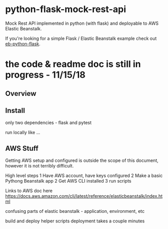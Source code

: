 # python-flask-mock-rest-api
Mock Rest API implemented in python (with flask) and deployable to AWS Elastic Beanstalk.

If you're looking for a simple Flask / Elastic Beanstalk example check out [eb-python-flask](https://github.com/aws-samples/eb-python-flask).

# the code & readme doc is still in progress - 11/15/18

## Overview

## Install

only two dependencies - flask and pytest

run locally like ...

## AWS Stuff

Getting AWS setup and configured is outside the scope of this document, however it is not terribly difficult.

High level steps
1 Have AWS account, have keys configured
2 Make a basic Pythong Beanstalk app
2 Get AWS CLI installed
3 run scripts

Links to AWS doc here
https://docs.aws.amazon.com/cli/latest/reference/elasticbeanstalk/index.html

confusing parts of elastic beanstalk - application, environment, etc


build and deploy helper scripts
deployment takes a couple minutes
